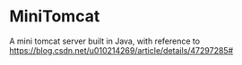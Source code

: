 # MiniTomcat
A mini tomcat server built in Java, with reference to https://blog.csdn.net/u010214269/article/details/47297285#
